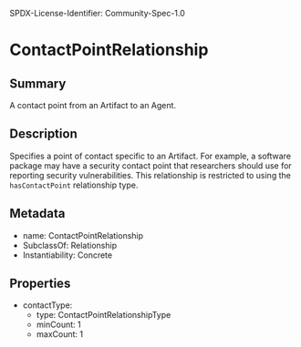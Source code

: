 SPDX-License-Identifier: Community-Spec-1.0

# ContactPointRelationship

## Summary

A contact point from an Artifact to an Agent.

## Description

Specifies a point of contact specific to an Artifact. For example, a software package may have a security contact point that researchers should use for reporting security vulnerabilities. This relationship is restricted to using the `hasContactPoint` relationship type.


## Metadata

- name: ContactPointRelationship
- SubclassOf: Relationship
- Instantiability: Concrete

## Properties

- contactType:
  - type: ContactPointRelationshipType
  - minCount: 1
  - maxCount: 1
